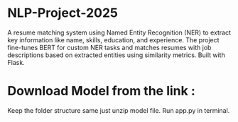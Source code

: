 # NLP-Project-2025
A resume matching system using Named Entity Recognition (NER) to extract key information like name, skills, education, and experience. The project fine-tunes BERT for custom NER tasks and matches resumes with job descriptions based on extracted entities using similarity metrics. Built with Flask.

# Download Model from the link : 
Keep the folder structure same just unzip model file.
Run app.py in terminal.
